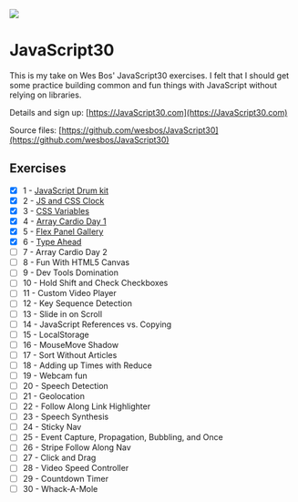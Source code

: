 ![](https://javascript30.com/images/JS3-social-share.png)

# JavaScript30

This is my take on Wes Bos' JavaScript30 exercises. I felt that I should get some practice building common and fun things with JavaScript without relying on libraries.

Details and sign up: [https://JavaScript30.com](https://JavaScript30.com)

Source files: [https://github.com/wesbos/JavaScript30](https://github.com/wesbos/JavaScript30)


## Exercises
- [x] 1 - [JavaScript Drum kit](https://github.com/svillegascreative/JavaScript30/tree/master/01%20-%20JavaScript%20Drum%20Kit)
- [x] 2 - [JS and CSS Clock](https://github.com/svillegascreative/JavaScript30/tree/master/02%20-%20JS%20and%20CSS%20Clock)
- [x] 3 - [CSS Variables](https://github.com/svillegascreative/JavaScript30/tree/master/03%20-%20CSS%20Variables)
- [x] 4 - [Array Cardio Day 1](https://github.com/svillegascreative/JavaScript30/tree/master/04%20-%20Array%20Cardio%20Day%201)
- [x] 5 - [Flex Panel Gallery](https://github.com/svillegascreative/JavaScript30/tree/master/05%20-%20Flex%20Panel%20Gallery)
- [x] 6 - [Type Ahead](https://github.com/svillegascreative/JavaScript30/tree/master/06%20-%20Type%20Ahead)
- [ ] 7 - Array Cardio Day 2
- [ ] 8 - Fun With HTML5 Canvas
- [ ] 9 - Dev Tools Domination
- [ ] 10 - Hold Shift and Check Checkboxes
- [ ] 11 - Custom Video Player
- [ ] 12 - Key Sequence Detection
- [ ] 13 - Slide in on Scroll
- [ ] 14 - JavaScript References vs. Copying
- [ ] 15 - LocalStorage
- [ ] 16 - MouseMove Shadow
- [ ] 17 - Sort Without Articles
- [ ] 18 - Adding up Times with Reduce
- [ ] 19 - Webcam fun
- [ ] 20 - Speech Detection
- [ ] 21 - Geolocation
- [ ] 22 - Follow Along Link Highlighter
- [ ] 23 - Speech Synthesis
- [ ] 24 - Sticky Nav
- [ ] 25 - Event Capture, Propagation, Bubbling, and Once
- [ ] 26 - Stripe Follow Along Nav
- [ ] 27 - Click and Drag
- [ ] 28 - Video Speed Controller
- [ ] 29 - Countdown Timer
- [ ] 30 - Whack-A-Mole

